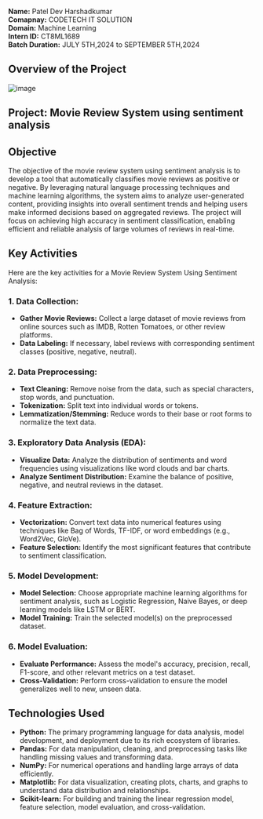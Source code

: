  **Name:** Patel Dev Harshadkumar                                                                                                                                                                                            
 **Comapnay:** CODETECH IT SOLUTION                                                                                                                                                                                          
**Domain:** Machine Learning                                                                                                                                                                                                 
**Intern ID:** CT8ML1689                                                                                                                                                                                                     
**Batch Duration:** JULY 5TH,2024 to SEPTEMBER 5TH,2024  


## Overview of the Project

![image](https://github.com/user-attachments/assets/17a4c18c-1825-4700-962a-11c6359b0c2d)


## **Project:** Movie Review System using sentiment analysis

## Objective
The objective of the movie review system using sentiment analysis is to develop a tool that automatically classifies movie reviews as positive or negative. By leveraging natural language processing techniques and machine learning algorithms, the system aims to analyze user-generated content, providing insights into overall sentiment trends and helping users make informed decisions based on aggregated reviews. The project will focus on achieving high accuracy in sentiment classification, enabling efficient and reliable analysis of large volumes of reviews in real-time.

## Key Activities
Here are the key activities for a Movie Review System Using Sentiment Analysis:

### 1. **Data Collection:**
   - **Gather Movie Reviews:** Collect a large dataset of movie reviews from online sources such as IMDB, Rotten Tomatoes, or other review platforms.
   - **Data Labeling:** If necessary, label reviews with corresponding sentiment classes (positive, negative, neutral).

### 2. **Data Preprocessing:**
   - **Text Cleaning:** Remove noise from the data, such as special characters, stop words, and punctuation.
   - **Tokenization:** Split text into individual words or tokens.
   - **Lemmatization/Stemming:** Reduce words to their base or root forms to normalize the text data.

### 3. **Exploratory Data Analysis (EDA):**
   - **Visualize Data:** Analyze the distribution of sentiments and word frequencies using visualizations like word clouds and bar charts.
   - **Analyze Sentiment Distribution:** Examine the balance of positive, negative, and neutral reviews in the dataset.

### 4. **Feature Extraction:**
   - **Vectorization:** Convert text data into numerical features using techniques like Bag of Words, TF-IDF, or word embeddings (e.g., Word2Vec, GloVe).
   - **Feature Selection:** Identify the most significant features that contribute to sentiment classification.

### 5. **Model Development:**
   - **Model Selection:** Choose appropriate machine learning algorithms for sentiment analysis, such as Logistic Regression, Naive Bayes, or deep learning models like LSTM or BERT.
   - **Model Training:** Train the selected model(s) on the preprocessed dataset.

### 6. **Model Evaluation:**
   - **Evaluate Performance:** Assess the model's accuracy, precision, recall, F1-score, and other relevant metrics on a test dataset.
   - **Cross-Validation:** Perform cross-validation to ensure the model generalizes well to new, unseen data.



## Technologies Used
  - **Python:** The primary programming language for data analysis, model development, and deployment due to its rich ecosystem of libraries.
  - **Pandas:** For data manipulation, cleaning, and preprocessing tasks like handling missing values and transforming data.
  - **NumPy:** For numerical operations and handling large arrays of data efficiently.
  - **Matplotlib:** For data visualization, creating plots, charts, and graphs to understand data distribution and relationships.
  - **Scikit-learn:** For building and training the linear regression model, feature selection, model evaluation, and cross-validation.
